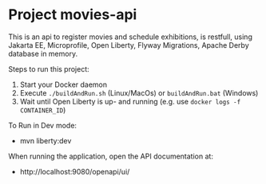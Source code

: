 # Project movies-api

This is an api to register movies and schedule exhibitions, is restfull, using Jakarta EE, Microprofile, Open Liberty, Flyway Migrations, Apache Derby database in memory.

Steps to run this project:

1. Start your Docker daemon
2. Execute `./buildAndRun.sh` (Linux/MacOs) or `buildAndRun.bat` (Windows)
3. Wait until Open Liberty is up- and running (e.g. use `docker logs -f CONTAINER_ID`)

To Run in Dev mode:

- mvn liberty:dev

When running the application, open the API documentation at: 

- http://localhost:9080/openapi/ui/
